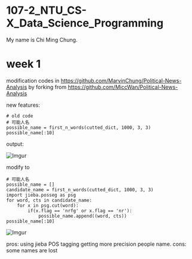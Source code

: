 # 107-2_NTU_CS-X_Data_Science_Programming
My name is Chi Ming Chung.
# week 1
modification codes in 
https://github.com/MarvinChung/Political-News-Analysis 
by forking from 
https://github.com/MiccWan/Political-News-Analysis

new features:
```
# old code
# 可能人名
possible_name = first_n_words(cutted_dict, 1000, 3, 3)
possible_name[:10]
```
output:

![Imgur](https://i.imgur.com/YCDWmYC.png)

modify to 
```
# 可能人名
possible_name = []
candidate_name = first_n_words(cutted_dict, 1000, 3, 3)
import jieba.posseg as psg
for word, cts in candidate_name:
    for x in psg.cut(word):
        if(x.flag == 'nrfg' or x.flag == 'nr'):
            possible_name.append((word, cts))
possible_name[:10]
```
![Imgur](https://i.imgur.com/hKkAZRQ.png)

pros: using jieba POS tagging getting more precision people name.
cons: some names are lost
